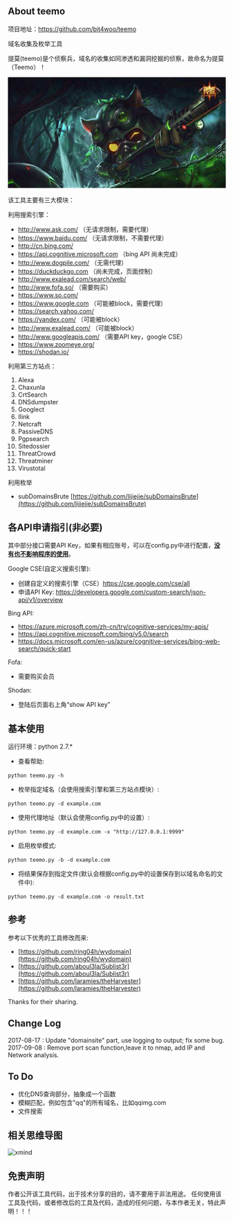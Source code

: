 ## About teemo 

项目地址：https://github.com/bit4woo/teemo

域名收集及枚举工具

提莫(teemo)是个侦察兵，域名的收集如同渗透和漏洞挖掘的侦察，故命名为提莫（Teemo）！

![logo_Teemo](doc/logo_Teemo.jpg)


该工具主要有三大模块：


利用搜索引擎：
- http://www.ask.com/ （无请求限制，需要代理）
- https://www.baidu.com/ （无请求限制，不需要代理）
- http://cn.bing.com/
- https://api.cognitive.microsoft.com （bing API 尚未完成）
- http://www.dogpile.com/ （无需代理）
- https://duckduckgo.com （尚未完成，页面控制）
- http://www.exalead.com/search/web/
- http://www.fofa.so/ （需要购买）
- https://www.so.com/
- https://www.google.com （可能被block，需要代理）
- https://search.yahoo.com/
- https://yandex.com/ （可能被block）
- http://www.exalead.com/ （可能被block）
- http://www.googleapis.com/ （需要API key，google CSE）
- https://www.zoomeye.org/
- https://shodan.io/

利用第三方站点：

1. Alexa
2. Chaxunla
3. CrtSearch
4. DNSdumpster
5. Googlect
6. Ilink
7. Netcraft
8. PassiveDNS
9. Pgpsearch
10. Sitedossier
11. ThreatCrowd
12. Threatminer
13. Virustotal


利用枚举

- subDomainsBrute [https://github.com/lijiejie/subDomainsBrute](https://github.com/lijiejie/subDomainsBrute)





## 各API申请指引(非必要)

其中部分接口需要API Key，如果有相应账号，可以在config.py中进行配置，**<u>没有也不影响程序的使用</u>**。

Google CSE(自定义搜索引擎):
- 创建自定义的搜索引擎（CSE）https://cse.google.com/cse/all
- 申请API Key: https://developers.google.com/custom-search/json-api/v1/overview

Bing API:
- https://azure.microsoft.com/zh-cn/try/cognitive-services/my-apis/
- https://api.cognitive.microsoft.com/bing/v5.0/search
- https://docs.microsoft.com/en-us/azure/cognitive-services/bing-web-search/quick-start

Fofa:
- 需要购买会员

Shodan:
- 登陆后页面右上角“show API key”



## 基本使用

运行环境：python 2.7.*

* 查看帮助:

```python teemo.py -h```

* 枚举指定域名（会使用搜索引擎和第三方站点模块）:

``python teemo.py -d example.com``

* 使用代理地址（默认会使用config.py中的设置）:

``python teemo.py -d example.com -x "http://127.0.0.1:9999"``

* 启用枚举模式:

``python teemo.py -b -d example.com``

* 将结果保存到指定文件(默认会根据config.py中的设置保存到以域名命名的文件中):

``python teemo.py -d example.com -o result.txt``



## 参考

参考以下优秀的工具修改而来:

- [https://github.com/ring04h/wydomain](https://github.com/ring04h/wydomain) 
- [https://github.com/aboul3la/Sublist3r](https://github.com/aboul3la/Sublist3r)
- [https://github.com/laramies/theHarvester](https://github.com/laramies/theHarvester)

Thanks for their sharing.

## Change Log

2017-08-17 : Update "domainsite" part, use logging to output; fix some bug.
2017-09-08 : Remove port scan function,leave it to nmap, add IP and Network analysis.


## To Do

- 优化DNS查询部分，抽象成一个函数
- 模糊匹配，例如包含"qq"的所有域名，比如qqimg.com
- 文件搜索


## 相关思维导图
![xmind](doc/xmind.png)

## 免责声明

作者公开该工具代码，出于技术分享的目的，请不要用于非法用途。
任何使用该工具及代码，或者修改后的工具及代码，造成的任何问题，与本作者无关，特此声明！！！